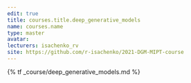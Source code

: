 ```yaml
---
edit: true
title: courses.title.deep_generative_models
name: courses.name
type: master
avatar:
lecturers: isachenko_rv
site: https://github.com/r-isachenko/2021-DGM-MIPT-course
---
```


{% tf _course/deep_generative_models.md %}